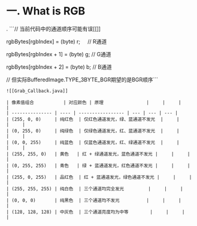 # 一. What is RGB
. ```// 当前代码中的通道顺序可能有误[[]]

rgbBytes[rgbIndex] = (byte) r;     // R通道

rgbBytes[rgbIndex + 1] = (byte) g; // G通道  

rgbBytes[rgbIndex + 2] = (byte) b; // B通道

  

// 但实际BufferedImage.TYPE_3BYTE_BGR期望的是BGR顺序```
```
![[Grab_Callback.java]]

| 像素值组合           | 对应颜色 | 原理                |     |     |     |
| --------------- | ---- | ----------------- | --- | --- | --- |
| (255, 0, 0)     | 纯红色  | 仅红色通道发光，绿、蓝通道不发光  |     |     |     |
| (0, 255, 0)     | 纯绿色  | 仅绿色通道发光，红、蓝通道不发光  |     |     |     |
| (0, 0, 255)     | 纯蓝色  | 仅蓝色通道发光，红、绿通道不发光  |     |     |     |
| (255, 255, 0)   | 黄色   | 红 + 绿通道发光，蓝色通道不发光 |     |     |     |
| (0, 255, 255)   | 青色   | 绿 + 蓝通道发光，红色通道不发光 |     |     |     |
| (255, 0, 255)   | 品红色  | 红 + 蓝通道发光，绿色通道不发光 |     |     |     |
| (255, 255, 255) | 纯白色  | 三个通道均完全发光         |     |     |     |
| (0, 0, 0)       | 纯黑色  | 三个通道均不发光          |     |     |     |
| (128, 128, 128) | 中灰色  | 三个通道亮度均为中等        |     |     |     |
